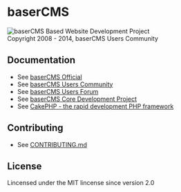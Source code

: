 baserCMS
==========
![baserCMS](http://basercms.net/img/basercms_logo.png)
Based Website Development Project  
Copyright 2008 - 2014, baserCMS Users Community  

Documentation
-------------

- See [baserCMS Official](http://basercms.net/)
- See [baserCMS Users Community](http://basercms.net/community)
- See [baserCMS Users Forum](http://forum.basercms.net/)
- See [baserCMS Core Development Project](http://project.e-catchup.jp/projects/basercms) 
- See [CakePHP - the rapid development PHP framework](http://cakephp.jp)


Contributing
-------------

- See [CONTRIBUTING.md](https://github.com/baserproject/basercms/blob/master/CONTRIBUTING.md)

License
-------

Lincensed under the MIT lincense since version 2.0


